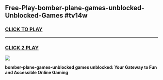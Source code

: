 
## Free-Play-bomber-plane-games-unblocked-Unblocked-Games #tv14w
<h3>
<a href="https://news.freeplayer.one?title=bomber-plane-games-unblocked&ref=8M">CLICK TO PLAY</a></h3>
<hr>

<h3>
<a href="https://news.freeplayer.one?title=bomber-plane-games-unblocked&ref=8M">CLICK 2 PLAY</a>
  
</h3>

<a href="https://news.freeplayer.one?title=bomber-plane-games-unblocked&ref=8M"><img src="https://clearcache.store/games.png"></a>


**bomber-plane-games-unblocked games unblocked: Your Gateway to Fun and Accessible Online Gaming**
